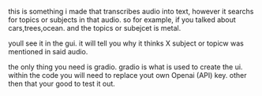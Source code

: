 this is something i made that transcribes audio into text, however it searchs for topics or subjects in that audio. so for example, if you talked about cars,trees,ocean.
and the topics or subejcet is metal. 

youll see it in the gui. it will tell you why it thinks X subject or topicw was mentioned in said audio. 

the only thing you need is gradio. gradio is what is used to create the ui.
within the code you will need to replace yout own Openai (API) key. other then that your good to test it out.
